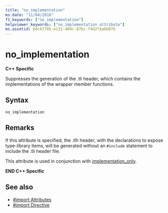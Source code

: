 ```yaml
---
title: "no_implementation"
ms.date: "11/04/2016"
f1_keywords: ["no_implementation"]
helpviewer_keywords: ["no_implementation attribute"]
ms.assetid: bdc67785-e131-409c-87bc-f4d2f4abb07b
---
```

# no_implementation
**C++ Specific**

Suppresses the generation of the .tli header, which contains the implementations of the wrapper member functions.

## Syntax

```
no_implementation
```

## Remarks

If this attribute is specified, the .tlh header, with the declarations to expose type-library items, will be generated without an `#include` statement to include the .tli header file.

This attribute is used in conjunction with [implementation_only](../preprocessor/implementation-only.md).

**END C++ Specific**

## See also

- [#import Attributes](../preprocessor/hash-import-attributes-cpp.md)
- [#import Directive](../preprocessor/hash-import-directive-cpp.md)
